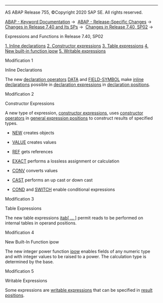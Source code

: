   

* * *

AS ABAP Release 755, ©Copyright 2020 SAP SE. All rights reserved.

[ABAP - Keyword Documentation](javascript:call_link\('abenabap.htm'\)) →  [ABAP - Release-Specific Changes](javascript:call_link\('abennews.htm'\)) →  [Changes in Release 7.40 and Its SPs](javascript:call_link\('abennews-740.htm'\)) →  [Changes in Release 7.40, SP02](javascript:call_link\('abennews-740_sp02.htm'\)) → 

Expressions and Functions in Release 7.40, SP02

[1\. Inline declarations](#!ABAP_MODIFICATION_1@1@)
[2\. Constructor expressions](#!ABAP_MODIFICATION_2@2@)
[3\. Table expressions](#!ABAP_MODIFICATION_3@3@)
[4\. New built-in function ipow](#!ABAP_MODIFICATION_4@4@)
[5\. Writable expressions](#!ABAP_MODIFICATION_5@5@)

Modification 1

Inline Declarations

The new [declaration operators](javascript:call_link\('abendeclaration_operator_glosry.htm'\) "Glossary Entry") [DATA](javascript:call_link\('abendata_inline.htm'\)) and [FIELD-SYMBOL](javascript:call_link\('abenfield-symbol_inline.htm'\)) make [inline declarations](javascript:call_link\('abeninline_declaration_glosry.htm'\) "Glossary Entry") possible in [declaration expressions](javascript:call_link\('abendeclaration_expression_glosry.htm'\) "Glossary Entry") in [declaration positions](javascript:call_link\('abendeclaration_position_glosry.htm'\) "Glossary Entry").

Modification 2

Constructor Expressions

A new type of expression, [constructor expressions](javascript:call_link\('abenconstructor_expressions.htm'\)), uses [constructor operators](javascript:call_link\('abenconstructor_operator_glosry.htm'\) "Glossary Entry") in [general expression positions](javascript:call_link\('abengeneral_expression_positions.htm'\)) to construct results of specified types.

-   [NEW](javascript:call_link\('abenconstructor_expression_new.htm'\)) creates objects

-   [VALUE](javascript:call_link\('abenconstructor_expression_value.htm'\)) creates values

-   [REF](javascript:call_link\('abenconstructor_expression_ref.htm'\)) gets references

-   [EXACT](javascript:call_link\('abenconstructor_expression_exact.htm'\)) performs a lossless assignment or calculation

-   [CONV](javascript:call_link\('abenconstructor_expression_conv.htm'\)) converts values

-   [CAST](javascript:call_link\('abenconstructor_expression_cast.htm'\)) performs an up cast or down cast

-   [COND](javascript:call_link\('abenconditional_expression_cond.htm'\)) and [SWITCH](javascript:call_link\('abenconditional_expression_switch.htm'\)) enable conditional expressions
    

Modification 3

Table Expressions

The new table expressions [itab\[ ... \]](javascript:call_link\('abentable_expressions.htm'\)) permit reads to be performed on internal tables in operand positions.

Modification 4

New Built-In Function ipow

The new integer power function [ipow](javascript:call_link\('abenpower_function.htm'\)) enables fields of any numeric type and with integer values to be raised to a power. The calculation type is determined by the base.

Modification 5

Writable Expressions

Some expressions are [writable expressions](javascript:call_link\('abenwritable_expression_glosry.htm'\) "Glossary Entry") that can be specified in [result positions](javascript:call_link\('abenresult_position_glosry.htm'\) "Glossary Entry").